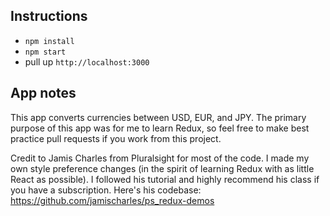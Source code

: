 ## Instructions
- `npm install`
- `npm start`
- pull up `http://localhost:3000`

## App notes
This app converts currencies between USD, EUR, and JPY.  The primary purpose of this app was for me to learn Redux, so feel free to make best practice pull requests if you work from this project.

Credit to Jamis Charles from Pluralsight for most of the code.  I made my own style preference changes (in the spirit of learning Redux with as little React as possible).  I followed his tutorial and highly recommend his class if you have a subscription.  Here's his codebase: https://github.com/jamischarles/ps_redux-demos

